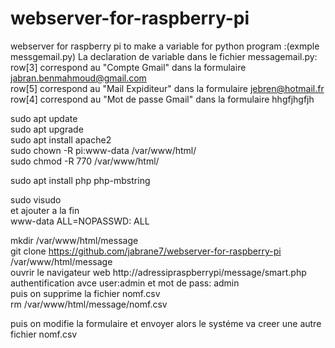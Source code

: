 # webserver-for-raspberry-pi
webserver for raspberry pi to make a variable for python program :(exmple messgemail.py)
La declaration de variable dans le fichier messagemail.py:                                                    
row[3]   correspond au "Compte Gmail" dans la formulaire jabran.benmahmoud@gmail.com                                 
row[5]   correspond au "Mail Expiditeur" dans la formulaire jebren@hotmail.fr                                       
row[4]   correspond au "Mot de passe Gmail" dans la formulaire  hhgfjhgfjh                          


sudo apt update                                                                       
sudo apt upgrade                                                                       
sudo apt install apache2                                                                
sudo chown -R pi:www-data /var/www/html/                                              
sudo chmod -R 770 /var/www/html/                                                       

sudo apt install php php-mbstring                                                        

sudo visudo                                                                            
et ajouter a la fin                                                                    
www-data ALL=NOPASSWD: ALL                                                            

mkdir /var/www/html/message                                                          
git clone https://github.com/jabrane7/webserver-for-raspberry-pi /var/www/html/message                                   
ouvrir le navigateur web  http://adressipraspberrypi/message/smart.php                
authentification avce  user:admin et mot de pass: admin                                                                                              
puis on supprime la fichier nomf.csv                                                    
          rm /var/www/html/message/nomf.csv                                

puis on modifie la formulaire et envoyer alors  le systéme va creer une autre fichier nomf.csv
